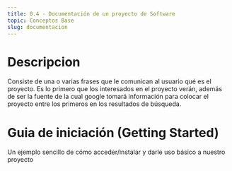```yaml
---
title: 0.4 - Documentación de un proyecto de Software
topic: Conceptos Base
slug: documentacion
---
```


# Descripcion

Consiste de una o varias frases que le comunican al usuario qué es el proyecto. Es lo primero que los interesados en el proyecto verán, además de ser la fuente de la cual google tomará información para colocar el proyecto entre los primeros en los resultados de búsqueda.

# Guia de iniciación (Getting Started)

Un ejemplo sencillo de cómo acceder/instalar y darle uso básico a nuestro proyecto
